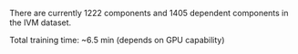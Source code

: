 There are currently 1222 components and 1405 dependent components in the IVM dataset.

Total training time: ~6.5 min (depends on GPU capability)